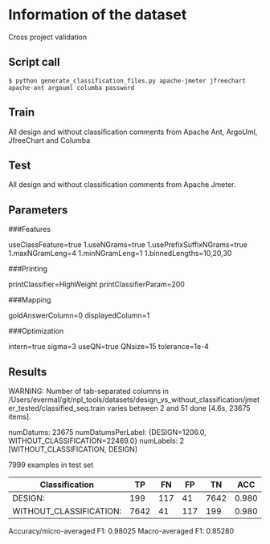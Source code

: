 # Information of the dataset
Cross project validation

## Script call

`$ python generate_classification_files.py apache-jmeter jfreechart apache-ant argouml columba password `

## Train 
All design and without classification comments from Apache Ant, ArgoUml, JfreeChart and Columba

## Test

All design and without classification comments from Apache Jmeter. 

## Parameters
###Features

useClassFeature=true
1.useNGrams=true
1.usePrefixSuffixNGrams=true
1.maxNGramLeng=4
1.minNGramLeng=1
1.binnedLengths=10,20,30

###Printing

printClassifier=HighWeight
printClassifierParam=200

###Mapping

goldAnswerColumn=0
displayedColumn=1

###Optimization

intern=true
sigma=3
useQN=true
QNsize=15
tolerance=1e-4

## Results

WARNING: Number of tab-separated columns in /Users/evermal/git/npl_tools/datasets/design_vs_without_classification/jmeter_tested/classified_seq.train varies between 2 and 51
done [4.6s, 23675 items].

numDatums: 23675
numDatumsPerLabel: {DESIGN=1206.0, WITHOUT_CLASSIFICATION=22469.0}
numLabels: 2 [WITHOUT_CLASSIFICATION, DESIGN]

7999 examples in test set

|Classification          | TP |FN |FP |TN  |ACC  | P   |  R  | F1  |
|------------------------|----|---|---|----|-----|-----|-----|-----|
|DESIGN:                 |199 |117|41 |7642|0.980|0.829|0.630|0.716|
|WITHOUT_CLASSIFICATION: |7642|41 |117| 199|0.980|0.985|0.995|0.990|

Accuracy/micro-averaged F1: 0.98025
Macro-averaged F1: 0.85280

